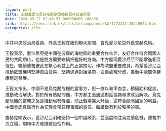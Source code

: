 ```yaml
---
layout: post
title: 王毅冀愛沙尼亞推動歐盟機構堅持自由貿易
date: 2024-09-27 01:40:57.000000000 +08:00
link: https://news.rthk.hk/rthk/ch/component/k2/1772223-20240927.htm
categories: rthk
---
```


中共中央政治局委員、外長王毅在紐約聯大期間，會見愛沙尼亞外長查赫克納。

王毅表示，愛沙尼亞是中國在波羅的海地區的重要合作伙伴，友好合作符合兩國人民的共同期待，也是雙方需要繼續把握好的方向。中方願同愛沙尼亞不斷增進相互信任，繼續重視彼此在核心利益上的正當關切。作為歐盟重要成員，希望愛沙尼亞推動歐盟機構堅持自由貿易，堅持通過對話協商，妥善處理分歧，推動中歐關係健康穩定發展。

王毅又指出，中國不是烏克蘭危機的當事方，但一直以和平為念，積極勸和促談，推動政治解決。對於所有熱點問題，中方都主張通過對話協商尋求政治解決。烏克蘭危機的當務之急是推動局勢降溫，防止戰場擴大升級，這符合歐洲國家的利益。中國會認真履行作為安理會常任理事國的責任，繼續做有利於和平的事。

查赫克納表示，愛沙尼亞明確堅持一個中國政策，並高度關注烏克蘭危機，重視中方立場，期待中方發揮建設性作用。

